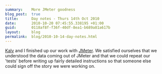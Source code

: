 ```yaml
---
summary:    More JMeter goodness
blog_post:  true
title:      Day notes - Thurs 14th Oct 2010
date:       2010-10-20 07:45:55.338195 +01:00
guid:       0118af8f-f36f-40df-8ea1-b689a81a617b
layout:     blog
permalink:  blog/2010-10-14-day-notes.html
---
```

[Kalv](http://kalv.co.uk/) and I finished up our work with [JMeter](http://jakarta.apache.org/jmeter/).  We satisfied ourselves that we understood the data coming out of JMeter and that we could repeat our 'tests' before writing up fairly detailed instructions so that someone else could sign off the story we were working on.
